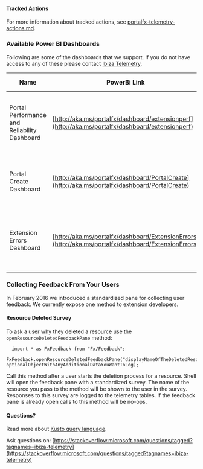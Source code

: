 

#### Tracked Actions

For more information about tracked actions, see [portalfx-telemetry-actions.md](portalfx-telemetry-actions.md).


### Available Power BI Dashboards

Following are some of the dashboards that we support. If you do not have access to any of these please contact <a href="mailto:ibiza-telemetry@microsoft.com?subject=Do not have dashboard access">Ibiza Telemetry</a>.

|Name                            | PowerBi Link                                                                                                                                     | Metrics Description                                                                    |
|--------------------------------|--------------------------------------------------------------------------------------------------------------------------------------------------|----------------------------------------------------------------------------------------|
|Portal Performance and Reliability Dashboard    | [http://aka.ms/portalfx/dashboard/extensionperf](http://aka.ms/portalfx/dashboard/extensionperf)                                         | [Perf Docs](portalfx-performance-overview.md) and Reliability Docs that are located at [top-extensions-reliability.md](top-extensions-reliability.md)           |
|Portal Create Dashboard         | [http://aka.ms/portalfx/dashboard/PortalCreate](http://aka.ms/portalfx/dashboard/PortalCreate)                                                   | Create Docs that are located at [top-extensions-telemetry-create.md](top-extensions-telemetry-create.md)                      |
|Extension Errors Dashboard      | [http://aka.ms/portalfx/dashboard/ExtensionErrors](http://aka.ms/portalfx/dashboard/ExtensionErrors)                                             | Extension Errors Docs that are located at [top-extensions-telemetry-create.md](top-extensions-telemetry-create.md)   |


### Collecting Feedback From Your Users

In February 2016 we introduced a standardized pane for collecting user feedback. We currently expose one method to extension developers.

#### Resource Deleted Survey

To ask a user why they deleted a resource use the `openResourceDeletedFeedbackPane` method:

```
  import * as FxFeedback from "Fx/Feedback";
  FxFeedback.openResourceDeletedFeedbackPane("displayNameOfTheDeletedResource", optionalObjectWithAnyAdditionalDataYouWantToLog);
```

Call this method after a user starts the deletion process for a resource. Shell will open the feedback pane with a standardized survey. The name of the resource you pass to the method will be shown to the user in the survey. Responses to this survey are logged to the telemetry tables. If the feedback pane is already open calls to this method will be no-ops.

#### Questions?

Read more about [Kusto query language](https://kusto.azurewebsites.net/docs/queryLanguage/query_language.html).

Ask questions on: [https://stackoverflow.microsoft.com/questions/tagged?tagnames=ibiza-telemetry](https://stackoverflow.microsoft.com/questions/tagged?tagnames=ibiza-telemetry)

